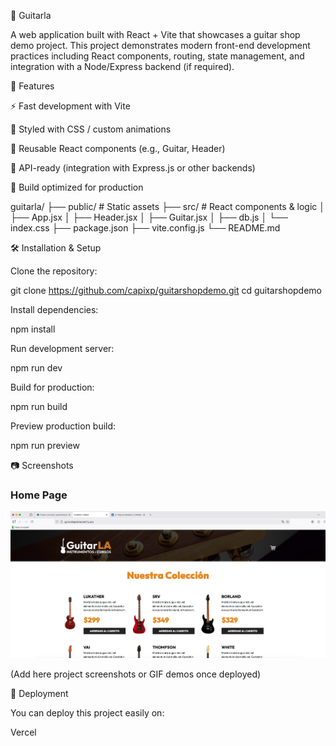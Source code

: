 🎸 Guitarla

A web application built with React + Vite that showcases a guitar shop demo project.
This project demonstrates modern front-end development practices including React components, routing, state management, and integration with a Node/Express backend (if required).

🚀 Features

⚡ Fast development with Vite

🎨 Styled with CSS / custom animations

🎸 Reusable React components (e.g., Guitar, Header)

📡 API-ready (integration with Express.js or other backends)

🔄 Build optimized for production

guitarla/
├── public/             # Static assets
├── src/                # React components & logic
│   ├── App.jsx
│   ├── Header.jsx
│   ├── Guitar.jsx
│   ├── db.js
│   └── index.css
├── package.json
├── vite.config.js
└── README.md

🛠️ Installation & Setup

Clone the repository:

git clone https://github.com/capixp/guitarshopdemo.git
cd guitarshopdemo

Install dependencies:

npm install

Run development server:

npm run dev

Build for production:

npm run build

Preview production build:

npm run preview

📷 Screenshots
### Home Page
<img src="./guitarla.png" alt="Guitarla Screenshot" width="600"/>


(Add here project screenshots or GIF demos once deployed)

🚀 Deployment

You can deploy this project easily on:

Vercel


